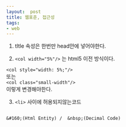 ```yaml
---
layout:  post
title: 웹표준, 접근성
tags:
- web
---
```


1. tltle 속성은 한번만 head안에 넣어야한다.

2. `<col width="5%"/>` 는 html5 이전 방식이다.

`<col style="width: 5%;"/>`  
또는  
`<col class="small-width"/>`  
이렇게 변경해야한다.

3. `<li>` 사이에 허용되지않는코드
```
   
&#160;(Html Entity) /  &nbsp;(Decimal Code)
```